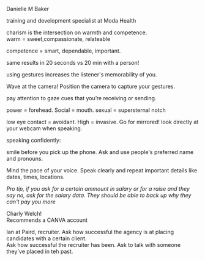 Danielle M Baker

training and development specialist at Moda Health

charism is the intersection on warmth and competence.  
warm = sweet,compassionate, relateable

competence = smart, dependable, important.

same results in 20 seconds vs 20 min with a person! 

using gestures increases the listener's memorability of you.

Wave at the camera!  Position the camera to capture your gestures.

pay attention to gaze cues that you’re receiving or sending.

power = forehead.  Social = mouth.  sexual = supersternal notch

low eye contact = avoidant.  High = invasive.  Go for mirrored!  look directly at your webcam when speaking.  

speaking confidently:

smile before you pick up the phone.  Ask and use people's preferred name and pronouns.

Mind the pace of your voice.  Speak clearly and repeat important details like dates, times, locations.

*Pro tip, if you ask for a certain ammount in salary or for a raise and they say no, ask for the salary data.  They should be able to back up why they can't pay you more*

Charly Welch!  
Recommends a CANVA account 

Ian at Paird, recruiter.
Ask how successful the agency is at placing candidates with a certain client.  
Ask how successful the recruiter has been.
Ask to talk with someone they've placed in teh past.

